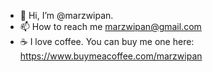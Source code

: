 - 👋 Hi, I’m @marzwipan.
- 📫 How to reach me marzwipan@gmail.com
- ☕ I love coffee. You can buy me one here: https://www.buymeacoffee.com/marzwipan 
